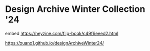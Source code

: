 # Design Archive Winter Collection '24

embed https://heyzine.com/flip-book/c49f6eeed2.html

https://xuanx1.github.io/designArchiveWinter24/
